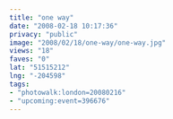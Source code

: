 ```yaml
---
title: "one way"
date: "2008-02-18 10:17:36"
privacy: "public"
image: "2008/02/18/one-way/one-way.jpg"
views: "18"
faves: "0"
lat: "51515212"
lng: "-204598"
tags:
- "photowalk:london=20080216"
- "upcoming:event=396676"
---
```


